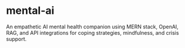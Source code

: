 # mental-ai
An empathetic AI mental health companion using MERN stack, OpenAI, RAG, and API integrations for coping strategies, mindfulness, and crisis support.
